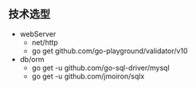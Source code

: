 ## 技术选型

- webServer
  - net/http
  - go get github.com/go-playground/validator/v10
- db/orm
  - go get -u github.com/go-sql-driver/mysql
  - go get -u github.com/jmoiron/sqlx